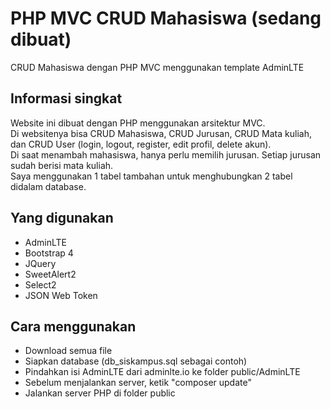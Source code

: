 # PHP MVC CRUD Mahasiswa (sedang dibuat)
CRUD Mahasiswa dengan PHP MVC menggunakan template AdminLTE

## Informasi singkat
Website ini dibuat dengan PHP menggunakan arsitektur MVC.<br>
Di websitenya bisa CRUD Mahasiswa, CRUD Jurusan, CRUD Mata kuliah, dan CRUD User (login, logout, register, edit profil, delete akun).<br>
Di saat menambah mahasiswa, hanya perlu memilih jurusan. Setiap jurusan sudah berisi mata kuliah.<br>
Saya menggunakan 1 tabel tambahan untuk menghubungkan 2 tabel didalam database.<br>

## Yang digunakan
- AdminLTE
- Bootstrap 4
- JQuery
- SweetAlert2
- Select2
- JSON Web Token

## Cara menggunakan
- Download semua file
- Siapkan database (db_siskampus.sql sebagai contoh)
- Pindahkan isi AdminLTE dari adminlte.io ke folder public/AdminLTE
- Sebelum menjalankan server, ketik "composer update"
- Jalankan server PHP di folder public
